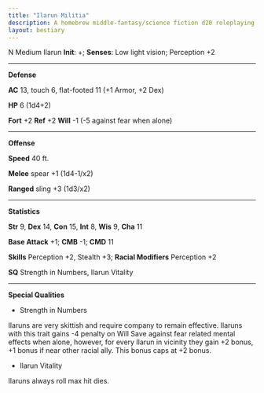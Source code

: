 ```yaml
---
title: "Ilarun Militia"
description: A homebrew middle-fantasy/science fiction d20 roleplaying game system based on Pathfinder
layout: bestiary
---
```


N Medium Ilarun
**Init**: +; **Senses**: Low light vision; Perception +2

---
**Defense**

**AC** 13, touch 6, flat-footed 11 (+1 Armor, +2 Dex)

**HP** 6 (1d4+2)

**Fort** +2 **Ref** +2 **Will** -1 (-5 against fear when alone)

---
**Offense**

**Speed** 40 ft.

**Melee** spear +1 (1d4-1/x2)

**Ranged** sling +3 (1d3/x2)

---
**Statistics**

**Str** 9, **Dex** 14, **Con** 15, **Int** 8, **Wis** 9, **Cha** 11

**Base Attack** +1; **CMB** -1; **CMD** 11

**Skills** Perception +2, Stealth +3; **Racial Modifiers** Perception +2

**SQ** Strength in Numbers, Ilarun Vitality

---
**Special Qualities**

+ Strength in Numbers

 Ilaruns are very skittish and require company to remain effective. Ilaruns with this trait gains -4 penalty on Will Save against fear related mental effects when alone, however, for every Ilarun in vicinity they gain +2 bonus, +1 bonus if near other racial ally. This bonus caps at +2 bonus. 

+ Ilarun Vitality

 Ilaruns always roll max hit dies.
